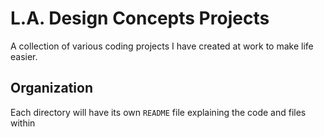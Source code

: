 # L.A. Design Concepts Projects

A collection of various coding projects I have created at work to make life easier.

## Organization

Each directory will have its own `README` file explaining the code and files within
